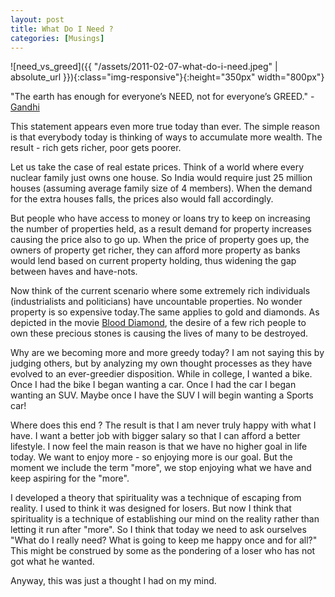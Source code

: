```yaml
---
layout: post  
title: What Do I Need ?  
categories: [Musings]  
---
```


![need_vs_greed]({{ "/assets/2011-02-07-what-do-i-need.jpeg" | absolute_url }}){:class="img-responsive"}{:height="350px" width="800px"}  

"The earth has enough for everyone’s NEED, not for everyone’s GREED." - [Gandhi](http://en.wikipedia.org/wiki/Mohandas_Karamchand_Gandhi)  

This statement appears even more true today than ever. The simple reason is that everybody 
today is thinking of ways to accumulate more wealth. The result - rich gets richer, poor gets 
poorer.  

Let us take the case of real estate prices. Think of a world where every nuclear family just 
owns one house. So India would require just 25 million houses (assuming average family size of 
4 members). When the demand for the extra houses falls, the prices also would fall accordingly.  

But people who have access to money or loans try to keep on increasing the number of properties 
held, as a result demand for property increases causing the price also to go up. When the price 
of property goes up, the owners of property get richer, they can afford more property as banks 
would lend based on current property holding, thus widening the gap between haves and have-nots.   

Now think of the current scenario where some extremely rich individuals (industrialists and 
politicians) have uncountable properties. No wonder property is so expensive today.The same 
applies to gold and diamonds. As depicted in the movie [Blood Diamond](http://www.imdb.com/title/tt0450259/), 
the desire of a few rich people to own these precious stones is causing the lives of many to be 
destroyed.  

Why are we becoming more and more greedy today? I am not saying this by judging others, but 
by analyzing my own thought processes as they have evolved to an ever-greedier disposition. 
While in college, I wanted a bike. Once I had the bike I began wanting a car. Once I had the 
car I began wanting an SUV. Maybe once I have the SUV I will begin wanting a Sports car!  

Where does this end ? The result is that I am never truly happy with what I have. I want a 
better job with bigger salary so that I can afford a better lifestyle. I now feel the main 
reason is that we have no higher goal in life today. We want to enjoy more - so enjoying more 
is our goal. But the moment we include the term "more", we stop enjoying what we have and keep
aspiring for the "more".  

I developed a theory that spirituality was a technique of escaping from reality. I used to 
think it was designed for losers. But now I think that spirituality is a technique of 
establishing our mind on the reality rather than letting it run after "more". So I think that 
today we need to ask ourselves "What do I really need? What is going to keep me happy once and 
for all?" This might be construed by some as the pondering of a loser who has not got what he
wanted.  

Anyway, this was just a thought I had on my mind.